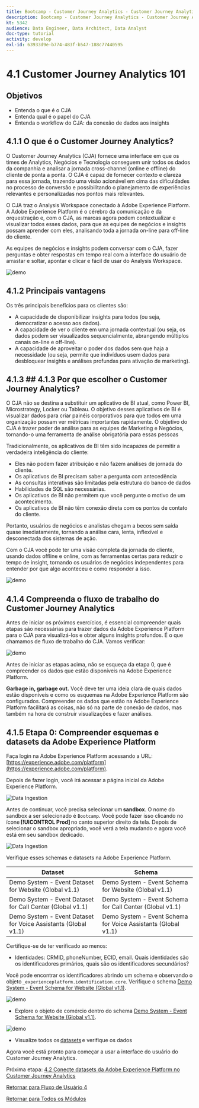 ```yaml
---
title: Bootcamp - Customer Journey Analytics - Customer Journey Analytics 101 - Brazil
description: Bootcamp - Customer Journey Analytics - Customer Journey Analytics 101 - Brazil
kt: 5342
audience: Data Engineer, Data Architect, Data Analyst
doc-type: tutorial
activity: develop
exl-id: 63933d9e-b774-483f-b547-188c77440595
---
```

# 4.1 Customer Journey Analytics 101 

## Objetivos

- Entenda o que é o CJA 
- Entenda qual é o papel do CJA 
- Entenda o workflow do CJA: da conexão de dados aos insights 

## 4.1.1 O que é o Customer Journey Analytics?

O Customer Journey Analytics (CJA) fornece uma interface em que os times de Analytics, Negócios e Tecnologia conseguem unir todos os dados da companhia e analisar a jornada cross-channel (online e offline) do cliente de ponta a ponta. O CJA é capaz de fornecer contexto e clareza para essa jornada, trazendo uma visão acionável em cima das dificuldades no processo de conversão e possibilitando o planejamento de experiências relevantes e personalizadas nos pontos mais relevantes. 

O CJA traz o Analysis Workspace conectado à Adobe Experience Platform. A Adobe Experience Platform é o cérebro da comunicação e da orquestração e, com o CJA, as marcas agora podem contextualizar e visualizar todos esses dados, para que as equipes de negócios e insights possam aprender com eles, analisando toda a jornada on-line para off-line do cliente. 

As equipes de negócios e insights podem conversar com o CJA, fazer perguntas e obter respostas em tempo real com a interface do usuário de arrastar e soltar, apontar e clicar e fácil de usar do Analysis Workspace. 

![demo](./images/cja-adv-analysis1.png)

## 4.1.2 Principais vantagens

Os três principais benefícios para os clientes são: 

- A capacidade de disponibilizar insights para todos (ou seja, democratizar o acesso aos dados). 
- A capacidade de ver o cliente em uma jornada contextual (ou seja, os dados podem ser visualizados sequencialmente, abrangendo múltiplos canais on-line e off-line). 
- A capacidade de aproveitar o poder dos dados sem que haja a necessidade (ou seja, permite que indivíduos usem dados para desbloquear insights e análises profundas para ativação de marketing).

## 4.1.3 ## 4.1.3 Por que escolher o Customer Journey Analytics?

O CJA não se destina a substituir um aplicativo de BI atual, como Power BI, Microstrategy, Locker ou Tableau. O objetivo desses aplicativos de BI é visualizar dados para criar painéis corporativos para que todos em uma organização possam ver métricas importantes rapidamente. O objetivo do CJA é trazer poder de análise para as equipes de Marketing e Negócios, tornando-o uma ferramenta de análise obrigatória para essas pessoas 

 

Tradicionalmente, os aplicativos de BI têm sido incapazes de permitir a verdadeira inteligência do cliente: 

- Eles não podem fazer atribuição e não fazem análises de jornada do cliente. 
- Os aplicativos de BI precisam saber a pergunta com antecedência 
- As consultas interativas são limitadas pela estrutura do banco de dados 
- Habilidades de SQL são necessárias. 
- Os aplicativos de BI não permitem que você pergunte o motivo de um acontecimento. 
- Os aplicativos de BI não têm conexão direta com os pontos de contato do cliente. 
 
Portanto, usuários de negócios e analistas chegam a becos sem saída quase imediatamente, tornando a análise cara, lenta, inflexível e desconectada dos sistemas de ação. 

Com o CJA você pode ter uma visão completa da jornada do cliente, usando dados offline e online, com as ferramentas certas para reduzir o tempo de insight, tornando os usuários de negócios independentes para entender por que algo aconteceu e como responder a isso.

![demo](./images/cja-use-case.png)

## 4.1.4 Compreenda o fluxo de trabalho do Customer Journey Analytics

Antes de iniciar os próximos exercícios, é essencial compreender quais etapas são necessárias para trazer dados da Adobe Experience Platform para o CJA para visualizá-los e obter alguns insights profundos. É o que chamamos de fluxo de trabalho do CJA. Vamos verificar:

![demo](./images/cja-work-flow.jpg)

Antes de iniciar as etapas acima, não se esqueça da etapa 0, que é compreender os dados que estão disponíveis na Adobe Experience Platform. 

**Garbage in, garbage out.** Você deve ter uma ideia clara de quais dados estão disponíveis e como os esquemas na Adobe Experience Platform são configurados. Compreender os dados que estão na Adobe Experience Platform facilitará as coisas, não só na parte de conexão de dados, mas também na hora de construir visualizações e fazer análises. 

## 4.1.5 Etapa 0: Compreender esquemas e datasets da Adobe Experience Platform

Faça login na Adobe Experience Platform acessando a URL: [https://experience.adobe.com/platform](https://experience.adobe.com/platform).

Depois de fazer login, você irá acessar a página inicial da Adobe Experience Platform.

![Data Ingestion](../uc1/images/home.png)

Antes de continuar, você precisa selecionar um **sandbox**. O nome do sandbox a ser selecionado é ``Bootcamp``. Você pode fazer isso clicando no ícone **[!UICONTROL Prod]** no canto superior direito da tela. Depois de selecionar o sandbox apropriado, você verá a tela mudando e agora você está em seu sandbox dedicado. 

![Data Ingestion](../uc1/images/sb1.png)

Verifique esses schemas e datasets na Adobe Experience Platform.

| Dataset         | Schema|    
| ----------------- |-------------| 
| Demo System - Event Dataset for Website (Global v1.1) | Demo System - Event Schema for Website (Global v1.1) |   
| Demo System - Event Dataset for Call Center (Global v1.1) | Demo System - Event Schema for Call Center (Global v1.1) |   
| Demo System - Event Dataset for Voice Assistants (Global v1.1)| Demo System - Event Schema for Voice Assistants (Global v1.1)|    

Certifique-se de ter verificado ao menos:

- Identidades: CRMID, phoneNumber, ECID, email. Quais identidades são os identificadores primários, quais são os identificadores secundários? 

Você pode encontrar os identificadores abrindo um schema e observando o objeto `_experienceplatform.identification.core`. Verifique o schema [Demo System - Event Schema for Website (Global v1.1)](https://experience.adobe.com/platform/schema).

![demo](./images/identity.png)

- Explore o objeto de comércio dentro do schema [Demo System - Event Schema for Website (Global v1.1)](https://experience.adobe.com/platform/schema).

![demo](./images/commerce.png)

- Visualize todos os [datasets](https://experience.adobe.com/platform/dataset/browse?limit=50&page=1&sortDescending=1&sortField=created) e verifique os dados 

Agora você está pronto para começar a usar a interface do usuário do Customer Journey Analytics. 

Próxima etapa: [4.2 Conecte datasets da Adobe Experience Platform no Customer Journey Analytics](./ex2.md)

[Retornar para Fluxo de Usuário 4](./uc4.md)

[Retornar para Todos os Módulos](../../overview.md)
